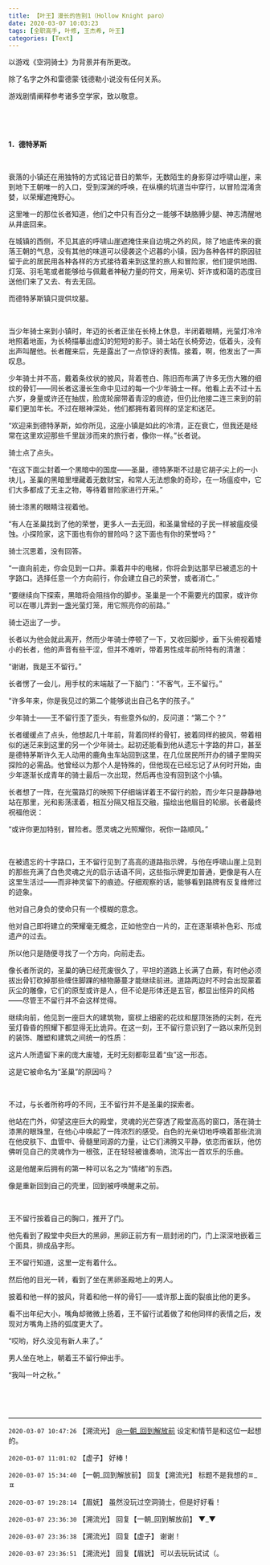 ```yaml
---
title: 【叶王】漫长的告别1（Hollow Knight paro）
date: 2020-03-07 10:03:23
tags: [全职高手, 叶修, 王杰希, 叶王]
categories: [Text]
---
```


<p>以游戏《空洞骑士》为背景并有所更改。</p> 
<p>除了名字之外和雷德蒙&middot;钱德勒小说没有任何关系。</p> 
<p>游戏剧情阐释参考诸多空学家，致以敬意。</p> 
<p><br /></p> 
<p><br /></p> 
<p><strong>1．德特茅斯</strong></p> 
<p><strong>&nbsp;</strong></p> 
<p>衰落的小镇还在用独特的方式铭记昔日的繁华，无数陌生的身影穿过呼啸山崖，来到地下王朝唯一的入口，受到深渊的呼唤，在纵横的坑道当中穿行，以冒险混淆贪婪，以荣耀遮掩野心。</p> 
<p>这里唯一的那位长者知道，他们之中只有百分之一能够不缺胳膊少腿、神志清醒地从井底回来。</p> 
<p>在城镇的西侧，不见其底的呼啸山崖遮掩住来自边境之外的风，除了地底传来的衰落王朝的气息，没有其他的味道可以侵袭这个迟暮的小镇，因为各种各样的原因驻留于此的居民用各种各样的方式接待着来到这里的旅人和冒险家，他们提供地图、灯笼、羽毛笔或者能够给与佩戴者神秘力量的符文，用亲切、奸诈或和蔼的态度目送他们来了又去、有去无回。</p> 
<p>而德特茅斯镇只提供坟墓。</p> 
<p>&nbsp;</p> 
<p>当少年骑士来到小镇时，年迈的长者正坐在长椅上休息，半闭着眼睛，光萤灯冷冷地照着地面，为长椅描摹出虚幻的短短的影子。骑士站在长椅旁边，低着头，没有出声叫醒他。长者醒来后，先是露出了一点惊讶的表情。接着，啊，他发出了一声叹息。</p> 
<p>少年骑士并不高，戴着条纹状的披风，背着苍白、陈旧而布满了许多无伤大雅的细纹的骨钉——同长者这漫长生命中见过的每一个少年骑士一样。他看上去不过十五六岁，身量或许还在抽拔，脸庞轮廓带着青涩的痕迹，但仍比他接二连三来到的前辈们更加年长。不过在眼神深处，他们都拥有着同样的坚定和迷茫。</p> 
<p>“欢迎来到德特茅斯，如你所见，这座小镇是如此的冷清，正在衰亡，但我还是经常在这里欢迎那些千里跋涉而来的旅行者，像你一样。”长者说。</p> 
<p>骑士点了点头。</p> 
<p>“在这下面尘封着一个黑暗中的国度——圣巢，德特茅斯不过是它胡子尖上的一小块儿，圣巢的黑暗里埋藏着无数财宝，和常人无法想象的奇珍，在一场瘟疫中，它们大多都成了无主之物，等待着冒险家进行开采。”</p> 
<p>骑士漆黑的眼睛注视着他。</p> 
<p>“有人在圣巢找到了他的荣誉，更多人一去无回，和圣巢曾经的子民一样被瘟疫侵蚀。小探险家，这下面也有你的冒险吗？这下面也有你的荣誉吗？”</p> 
<p>骑士沉思着，没有回答。</p> 
<p>“一直向前走，你会见到一口井。乘着井中的电梯，你将会到达那早已被遗忘的十字路口。选择任意一个方向前行，你会建立自己的荣誉，或者消亡。”</p> 
<p>“要继续向下探索，黑暗将会阻挡你的脚步。圣巢是一个不需要光的国家，或许你可以在哪儿弄到一盏光萤灯笼，用它照亮你的前路。”</p> 
<p>骑士迈出了一步。</p> 
<p>长者以为他会就此离开，然而少年骑士停顿了一下，又收回脚步，垂下头俯视着矮小的长者，他的声音有些干涩，但并不难听，带着男性成年前所特有的清澈：</p> 
<p>“谢谢，我是王不留行。”</p> 
<p>长者愣了一会儿，用手杖的末端敲了一下脑门：“不客气，王不留行。”</p> 
<p>“许多年来，你是我见过的第二个能够说出自己名字的孩子。”</p> 
<p>少年骑士——王不留行歪了歪头，有些意外似的，反问道：“第二个？”</p> 
<p>长者缓缓点了点头，他想起几十年前，背着同样的骨钉，披着同样的披风，带着相似的迷茫来到这里的另一个少年骑士。起初还能看到他从遗忘十字路的井口，甚至是德特茅斯许久无人动用的鹿角虫车站回到这里，在几位居民所开办的铺子里购买探险的必需品。他曾经以为那个人是特殊的，但他现在已经忘记了从何时开始，由少年逐渐长成青年的骑士最后一次出现，然后再也没有回到这个小镇。</p> 
<p>长者想了一阵，在光萤路灯的映照下仔细端详着王不留行的脸，而少年只是静静地站在那里，光和影荡漾着，相互分隔又相互交融，描绘出他眉目的轮廓。长者最终祝福他说：</p> 
<p>“或许你更加特别，冒险者。愿灵魂之光照耀你，祝你一路顺风。”</p> 
<p>&nbsp;</p> 
<p>在被遗忘的十字路口，王不留行见到了高高的道路指示牌，与他在呼啸山崖上见到的那些充满了白色灵魂之光的启示话语不同，这些指示牌更加普通，更像是有人在这里生活过——而非神灵留下的痕迹。仔细观察的话，能够看到路牌有反复维修过的迹象。</p> 
<p>他对自己身负的使命只有一个模糊的意念。</p> 
<p>他对自己即将建立的荣耀毫无概念，正如他空白一片的，正在逐渐填补色彩、形成遗产的过去。</p> 
<p>所以他只是随便寻找了一个方向，向前走去。</p> 
<p>像长者所说的，圣巢的确已经荒废很久了，平坦的道路上长满了白蕨，有时他必须拔出骨钉砍掉那些缠住脚踝的植物藤蔓才能继续前进。道路两边时不时会出现蒙着灰尘的雕像，它们的原型或许是人，但不论是形体还是五官，都显出怪异的风格——尽管王不留行并不会这样觉得。</p> 
<p>继续向前，他见到一座巨大的建筑物，窗棂上细密的花纹和屋顶张扬的尖刺，在光萤灯昏昏的照耀下都显得无比诡异。在这一刻，王不留行意识到了一路以来所见到的装饰、雕塑和建筑之间统一的性质：</p> 
<p>这片人所遗留下来的庞大废墟，无时无刻都彰显着“虫”这一形态。</p> 
<p>这是它被命名为“圣巢”的原因吗？</p> 
<p>&nbsp;</p> 
<p>不过，与长者所称呼的不同，王不留行并不是圣巢的探索者。</p> 
<p>他站在门外，仰望这座巨大的殿堂，灵魂的光芒穿透了殿堂高高的窗口，落在骑士漆黑的眼珠里，在他心中唤起了一阵浓烈的感受。白色的光亲切地呼唤着那些流淌在他皮肤下、血管中、骨髓里同源的力量，让它们沸腾又平静，依恋而雀跃，他仿佛听见自己的灵魂作为一根弦，正在轻轻被谁奏响，流泻出一首欢乐的乐曲。</p> 
<p>这是他醒来后拥有的第一种可以名之为“情绪”的东西。</p> 
<p>像是重新回到自己的壳里，回到被呼唤醒来之前。</p> 
<p>&nbsp;</p> 
<p>王不留行按着自己的胸口，推开了门。</p> 
<p>他先看到了殿堂中央巨大的黑卵，黑卵正前方有一扇封闭的门，门上深深地嵌着三个面具，排成品字形。</p> 
<p>王不留行知道，这里一定有着什么。</p> 
<p>然后他的目光一转，看到了坐在黑卵圣殿地上的男人。</p> 
<p>披着和他一样的披风，背着和他一样的骨钉——或许那上面的裂痕比他的更多。</p> 
<p>看不出年纪大小，嘴角却微微上扬着，王不留行试着做了和他同样的表情之后，发现对方嘴角上扬的弧度更大了。</p> 
<p>“哎哟，好久没见有新人来了。”</p> 
<p>男人坐在地上，朝着王不留行伸出手。</p> 
<p>“我叫一叶之秋。”</p> 
<p>&nbsp;</p> 
<p><br /></p>

<!-- more -->

---

`2020-03-07 10:47:26` 【溯流光】 [@一朝\_回到解放前](http://www.lofter.com/mentionredirect.do?blogId=520104908) 设定和情节是和这位一起想的。

`2020-03-07 11:01:02` 【虚子】 好棒！

`2020-03-07 15:34:40` 【一朝\_回到解放前】 回复【溯流光】 标题不是我想的ㅍ\_ㅍ

`2020-03-07 19:28:14` 【眉妩】 虽然没玩过空洞骑士，但是好好看！

`2020-03-07 23:36:30` 【溯流光】 回复【一朝\_回到解放前】 ▼\_▼

`2020-03-07 23:36:38` 【溯流光】 回复【虚子】 谢谢！

`2020-03-07 23:36:51` 【溯流光】 回复【眉妩】 可以去玩玩试试（。

